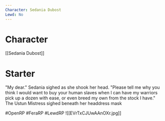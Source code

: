 ```yaml
---
Character: Sedania Dubost
Lewd: No
---
```

# Character
[[Sedania Dubost]]

# Starter
"My dear." Sedania sighed as she shook her head. "Please tell me why you think I would want to buy your human slaves when I can have my warriors pick up a dozen with ease, or even breed my own from the stock I have." The Ustun Mistress sighed beneath her headdress mask
  

#OpenRP #FeraRP #LewdRP 
![[EVrTxCJUwAAnOXr.jpg]]
